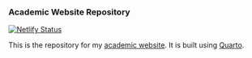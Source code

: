 
### Academic Website Repository

<!-- badges: start -->
[![Netlify Status](https://api.netlify.com/api/v1/badges/1706e47c-9868-4d1f-8334-cc3c327aa0a1/deploy-status)](https://app.netlify.com/sites/ecstatic-easley-8098f5/deploys)
<!-- badges: end -->

This is the repository for my [academic website](https://www.kbvernon.io/). It is built using [Quarto](https://quarto.org/).